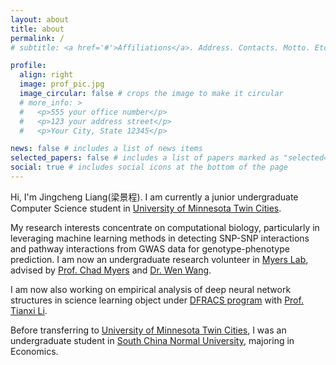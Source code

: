```yaml
---
layout: about
title: about
permalink: /
# subtitle: <a href='#'>Affiliations</a>. Address. Contacts. Motto. Etc.

profile:
  align: right
  image: prof_pic.jpg
  image_circular: false # crops the image to make it circular
  # more_info: >
  #   <p>555 your office number</p>
  #   <p>123 your address street</p>
  #   <p>Your City, State 12345</p>

news: false # includes a list of news items
selected_papers: false # includes a list of papers marked as "selected={true}"
social: true # includes social icons at the bottom of the page
---
```

Hi, I'm Jingcheng Liang(梁景程). I am currently a junior undergraduate Computer Science student in [University of Minnesota Twin Cities](https://twin-cities.umn.edu/). 

My research interests concentrate on computational biology, particularly in leveraging machine learning methods in detecting SNP-SNP interactions and pathway interactions from GWAS data for genotype-phenotype prediction. I am now an undergraduate research volunteer in [Myers Lab](http://csbio.cs.umn.edu/), advised by [Prof. Chad Myers](https://cse.umn.edu/cs/chad-myers) and [Dr. Wen Wang](https://cse.umn.edu/cs/wen-wang).

I am now also working on empirical analysis of deep neural network structures in science learning object under [DFRACS program](https://cla.umn.edu/undergraduate-students/academics/research-opportunities/deans-first-year-research-creative-scholars) with [Prof. Tianxi Li](https://sites.google.com/view/tianxili-homepage/home?authuser=0).

Before transferring to [University of Minnesota Twin Cities](https://twin-cities.umn.edu/), I was an undergraduate student in [South China Normal University](https://www.scnu.edu.cn/), majoring in Economics.
